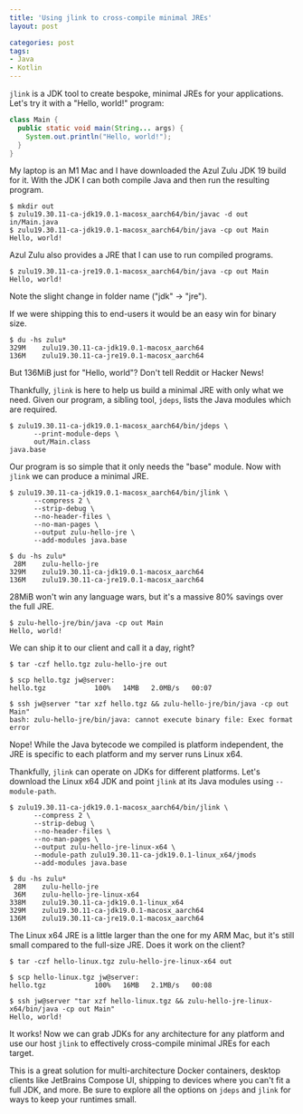 ```yaml
---
title: 'Using jlink to cross-compile minimal JREs'
layout: post

categories: post
tags:
- Java
- Kotlin
---
```


`jlink` is a JDK tool to create bespoke, minimal JREs for your applications.
Let's try it with a "Hello, world!" program:
```java
class Main {
  public static void main(String... args) {
    System.out.println("Hello, world!");
  }
}
```

My laptop is an M1 Mac and I have downloaded the Azul Zulu JDK 19 build for it.
With the JDK I can both compile Java and then run the resulting program.
```
$ mkdir out
$ zulu19.30.11-ca-jdk19.0.1-macosx_aarch64/bin/javac -d out in/Main.java
$ zulu19.30.11-ca-jdk19.0.1-macosx_aarch64/bin/java -cp out Main
Hello, world!
```

Azul Zulu also provides a JRE that I can use to run compiled programs.
```
$ zulu19.30.11-ca-jre19.0.1-macosx_aarch64/bin/java -cp out Main
Hello, world!
```
Note the slight change in folder name ("jdk" → "jre").

If we were shipping this to end-users it would be an easy win for binary size.
```
$ du -hs zulu*
329M    zulu19.30.11-ca-jdk19.0.1-macosx_aarch64
136M    zulu19.30.11-ca-jre19.0.1-macosx_aarch64
```
But 136MiB just for "Hello, world"? Don't tell Reddit or Hacker News!

Thankfully, `jlink` is here to help us build a minimal JRE with only what we need.
Given our program, a sibling tool, `jdeps`, lists the Java modules which are required.
```
$ zulu19.30.11-ca-jdk19.0.1-macosx_aarch64/bin/jdeps \
      --print-module-deps \
      out/Main.class
java.base
```

Our program is so simple that it only needs the "base" module.
Now with `jlink` we can produce a minimal JRE.
```
$ zulu19.30.11-ca-jdk19.0.1-macosx_aarch64/bin/jlink \
      --compress 2 \
      --strip-debug \
      --no-header-files \
      --no-man-pages \
      --output zulu-hello-jre \
      --add-modules java.base

$ du -hs zulu*
 28M    zulu-hello-jre
329M    zulu19.30.11-ca-jdk19.0.1-macosx_aarch64
136M    zulu19.30.11-ca-jre19.0.1-macosx_aarch64
```

28MiB won't win any language wars, but it's a massive 80% savings over the full JRE.

```
$ zulu-hello-jre/bin/java -cp out Main
Hello, world!
```

We can ship it to our client and call it a day, right?
```
$ tar -czf hello.tgz zulu-hello-jre out

$ scp hello.tgz jw@server:
hello.tgz            100%   14MB   2.0MB/s   00:07

$ ssh jw@server "tar xzf hello.tgz && zulu-hello-jre/bin/java -cp out Main"
bash: zulu-hello-jre/bin/java: cannot execute binary file: Exec format error
```

Nope!
While the Java bytecode we compiled is platform independent, the JRE is specific to each platform and my server runs Linux x64.

Thankfully, `jlink` can operate on JDKs for different platforms.
Let's download the Linux x64 JDK and point `jlink` at its Java modules using `--module-path`.

```
$ zulu19.30.11-ca-jdk19.0.1-macosx_aarch64/bin/jlink \
      --compress 2 \
      --strip-debug \
      --no-header-files \
      --no-man-pages \
      --output zulu-hello-jre-linux-x64 \
      --module-path zulu19.30.11-ca-jdk19.0.1-linux_x64/jmods
      --add-modules java.base

$ du -hs zulu*
 28M    zulu-hello-jre
 36M    zulu-hello-jre-linux-x64
338M    zulu19.30.11-ca-jdk19.0.1-linux_x64
329M    zulu19.30.11-ca-jdk19.0.1-macosx_aarch64
136M    zulu19.30.11-ca-jre19.0.1-macosx_aarch64
```

The Linux x64 JRE is a little larger than the one for my ARM Mac, but it's still small compared to the full-size JRE.
Does it work on the client?

```
$ tar -czf hello-linux.tgz zulu-hello-jre-linux-x64 out

$ scp hello-linux.tgz jw@server:
hello.tgz            100%   16MB   2.1MB/s   00:08

$ ssh jw@server "tar xzf hello-linux.tgz && zulu-hello-jre-linux-x64/bin/java -cp out Main"
Hello, world!
```

It works! Now we can grab JDKs for any architecture for any platform and use our host `jlink` to effectively cross-compile minimal JREs for each target.

This is a great solution for multi-architecture Docker containers, desktop clients like JetBrains Compose UI, shipping to devices where you can't fit a full JDK, and more.
Be sure to explore all the options on `jdeps` and `jlink` for ways to keep your runtimes small.
